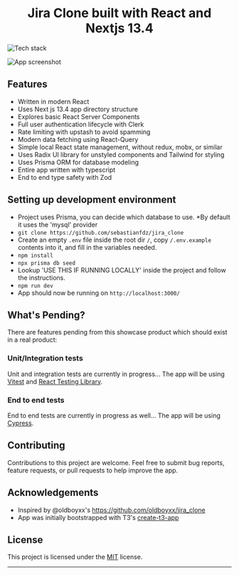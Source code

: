 <h1 align="center">Jira Clone built with React and Nextjs 13.4</h1>

![Tech stack](./assets/readme/tech-stack.png)

![App screenshot](./assets/readme/backlog-screenshot.png)

## Features

- Written in modern React
- Uses Next js 13.4 app directory structure
- Explores basic React Server Components
- Full user authentication lifecycle with Clerk
- Rate limiting with upstash to avoid spamming
- Modern data fetching using React-Query
- Simple local React state management, without redux, mobx, or similar
- Uses Radix UI library for unstyled components and Tailwind for styling
- Uses Prisma ORM for database modeling
- Entire app written with typescript
- End to end type safety with Zod

## Setting up development environment

- Project uses Prisma, you can decide which database to use. \*By default it uses the 'mysql' provider
- `git clone https://github.com/sebastianfdz/jira_clone`
- Create an empty `.env` file inside the root dir `/`, copy `/.env.example` contents into it, and fill in the variables needed.
- `npm install`
- `npx prisma db seed`
- Lookup 'USE THIS IF RUNNING LOCALLY' inside the project and follow the instructions.
- `npm run dev`
- App should now be running on `http://localhost:3000/`

## What's Pending?

There are features pending from this showcase product which should exist in a real product:

### Unit/Integration tests

Unit and integration tests are currently in progress... The app will be using [Vitest](https://vitest.dev/) and [React Testing Library](https://testing-library.com/docs/react-testing-library/intro/).

### End to end tests

End to end tests are currently in progress as well... The app will be using [Cypress](https://www.cypress.io/).

## Contributing

Contributions to this project are welcome. Feel free to submit bug reports, feature requests, or pull requests to help improve the app.

## Acknowledgements

- Inspired by @oldboyxx's https://github.com/oldboyxx/jira_clone
- App was initially bootstrapped with T3's [create-t3-app](https://create.t3.gg/)

## License

This project is licensed under the [MIT](https://opensource.org/licenses/MIT) license.

<hr>
